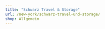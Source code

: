 ```yaml
---
title: "Schwarz Travel & Storage"
url: /new-york/schwarz-travel-und-storage/
shop: Allgemein
---
```

